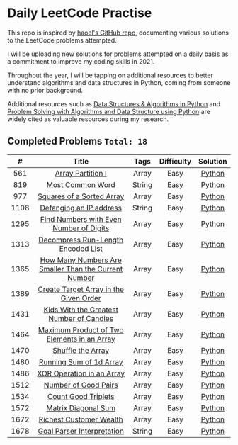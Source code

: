 # Daily LeetCode Practise
This repo is inspired by [haoel's GitHub repo](https://github.com/haoel/leetcode), documenting various solutions to the LeetCode problems attempted. 

I will be uploading new solutions for problems attempted on a daily basis as a commitment to improve my coding skills in 2021. 

Throughout the year, I will be tapping on additional resources to better understand algorithms and data structures in Python, coming from someone with no prior background. 

Additional resources such as [Data Structures & Algorithms in Python](https://www.amazon.sg/Structures-Algorithms-Python-Michael-Goodrich/dp/1118290275/ref=asc_df_1118290275/?tag=googleshoppin-22&linkCode=df0&hvadid=391842514726&hvpos=&hvnetw=g&hvrand=16136343179200638546&hvpone=&hvptwo=&hvqmt=&hvdev=c&hvdvcmdl=&hvlocint=&hvlocphy=9062510&hvtargid=pla-455408937022&psc=1) 
and [Problem Solving with Algorithms and Data Structure using Python](https://runestone.academy/runestone/books/published/pythonds/index.html)
are widely cited as valuable resources during my research. 

## Completed Problems `Total: 18`
|  #  | Title | Tags | Difficulty | Solution |
|:---:|:-----:|:----:|:----------:|:--------:|
|561|[Array Partition I](https://leetcode.com/problems/array-partition-i/)|Array|Easy|[Python](https://github.com/wtlow003/leetcode-daily/blob/main/arrays/array_partition_1.py)
|819|[Most Common Word](https://leetcode.com/problems/most-common-word)|String|Easy|[Python](https://github.com/wtlow003/leetcode-daily/blob/main/string/most_common_word.py)
|977|[Squares of a Sorted Array](https://leetcode.com/problems/squares-of-a-sorted-array/)|Array|Easy|[Python](https://github.com/wtlow003/leetcode-daily/blob/main/arrays/squared_sorted_array.py)
|1108|[Defanging an IP address](https://leetcode.com/problems/defanging-an-ip-address/)|String|Easy|[Python](https://github.com/wtlow003/leetcode-daily/blob/main/string/defanging_ip.py)
|1295|[Find Numbers with Even Number of Digits](https://leetcode.com/problems/find-numbers-with-even-number-of-digits/)|Array|Easy|[Python](https://github.com/wtlow003/leetcode-daily/blob/main/arrays/numbers_even_number.py)
|1313|[Decompress Run-Length Encoded List](https://leetcode.com/problems/decompress-run-length-encoded-list)|Array|Easy|[Python](https://github.com/wtlow003/leetcode-daily/blob/main/arrays/decompress_encoded_list.py)
|1365|[How Many Numbers Are Smaller Than the Current Number](https://leetcode.com/problems/how-many-numbers-are-smaller-than-the-current-number)|Array|Easy|[Python](https://github.com/wtlow003/leetcode-daily/blob/main/arrays/smaller_than_current.py)
|1389|[Create Target Array in the Given Order](https://leetcode.com/problems/create-target-array-in-the-given-order)|Array|Easy|[Python](https://github.com/wtlow003/leetcode-daily/blob/main/arrays/target_array_in_order.py)
|1431|[Kids With the Greatest Number of Candies](https://leetcode.com/problems/kids-with-the-greatest-number-of-candies)|Array|Easy|[Python](https://github.com/wtlow003/leetcode-daily/blob/main/arrays/kids_candies.py)
|1464|[Maximum Product of Two Elements in an Array](https://leetcode.com/problems/maximum-product-of-two-elements-in-an-array/)|Array|Easy|[Python](https://github.com/wtlow003/leetcode-daily/blob/main/arrays/max_prod_two_elements.py)
|1470|[Shuffle the Array](https://leetcode.com/problems/shuffle-the-array)|Array|Easy|[Python](https://github.com/wtlow003/leetcode-daily/blob/main/arrays/shuffle_array.py)
|1480|[Running Sum of 1d Array](https://leetcode.com/problems/running-sum-of-1d-array)|Array|Easy|[Python](https://github.com/wtlow003/leetcode-daily/blob/main/arrays/running_sum.py)
|1486|[XOR Operation in an Array](https://leetcode.com/problems/xor-operation-in-an-array/)|Array|Easy|[Python](https://github.com/wtlow003/leetcode-daily/blob/main/arrays/xor_operation.py)
|1512|[Number of Good Pairs](https://leetcode.com/problems/number-of-good-pairs)|Array|Easy|[Python](https://github.com/wtlow003/leetcode-daily/blob/main/arrays/num_good_pairs.py)
|1534|[Count Good Triplets](https://leetcode.com/problems/count-good-triplets/)|Array|Easy|[Python](https://github.com/wtlow003/leetcode-daily/blob/main/arrays/count_good_triplets.py)
|1572|[Matrix Diagonal Sum](https://leetcode.com/problems/matrix-diagonal-sum/)|Array|Easy|[Python](https://github.com/wtlow003/leetcode-daily/blob/main/arrays/matrix_diag_sum.py)
|1672|[Richest Customer Wealth](https://leetcode.com/problems/richest-customer-wealth)|Array|Easy|[Python](https://github.com/wtlow003/leetcode-daily/blob/main/arrays/richest_wealth.py)
|1678|[Goal Parser Interpretation](https://leetcode.com/problems/goal-parser-interpretation/)|String|Easy|[Python](https://github.com/wtlow003/leetcode-tdaily/blob/main/string/goal_parser.py)
